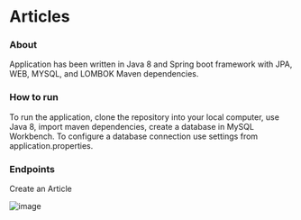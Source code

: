 # Articles

### About
Application has been written in Java 8 and Spring boot framework with JPA, WEB, MYSQL, and LOMBOK Maven dependencies.
 
### How to run 
To run the application, clone the repository into your local computer, use Java 8, import maven dependencies, create a database in MySQL Workbench. To configure a database connection use settings from application.properties.
 
### Endpoints
 
Create an Article

![image](https://user-images.githubusercontent.com/80157748/189525788-76306766-cc7d-4b4d-bc81-fcf2988ceaea.png)


